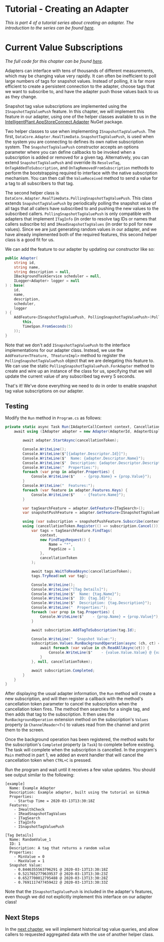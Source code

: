 # Tutorial - Creating an Adapter

_This is part 4 of a tutorial series about creating an adapter. The introduction to the series can be found [here](00-Introduction.md)._


# Current Value Subscriptions

_The full code for this chapter can be found [here](/examples/tutorials/creating-an-adapter/chapter-04)._

Adapters can interface with tens of thousands of different measurements, which may be changing value very rapidly. It can often be inefficient to poll large numbers of tags for snapshot values. Instead of polling, it is far more efficient to create a persistent connection to the adapter, choose tags that we want to subscribe to, and have the adapter push those values back to us as they change. 

Snapshot tag value subscriptions are implemented using the `ISnapshotTagValuePush` feature. In this chapter, we will implement this feature in our adapter, using one of the helper classes available to us in the [IntelligentPlant.AppStoreConnect.Adapter](https://www.nuget.org/packages/IntelligentPlant.AppStoreConnect.Adapter/) NuGet package. 

Two helper classes to use when implementing `ISnapshotTagValuePush`. The first, `DataCore.Adapter.RealTimeData.SnapshotTagValuePush`, is used when the system you are connecting to defines its own native subscription system. The `SnapshotTagValuePush` constructor accepts an options parameter where you can define callbacks to be invoked when a subscription is added or removed for a given tag. Alternatively, you can extend `SnapshotTagValuePush` and override its `ResolveTag`, `OnTagAddedToSubscription`, and `OnTagRemovedFromSubscription` methods to perform the bootstrapping required to interface with the native subscription mechanism. You can then call the `ValueReceived` method to send a value for a tag to all subscribers to that tag. 

The second helper class is `DataCore.Adapter.RealTimeData.PollingSnapshotTagValuePush`. This class extends `SnapshotTagValuePush` by periodically polling the snapshot value of all tags that all callers have subscribed to and pushing the new values to the subscribed callers. `PollingSnapshotTagValuePush` is only compatible with adapters that implement `ITagInfo` (in order to resolve tag IDs or names that callers subscribe to) and `IReadSnapshotTagValues` (in order to poll for new values). Since we are just generating random values in our adapter, and we have already implemented both of the required features, this second helper class is a good fit for us.

We can add the feature to our adapter by updating our constructor like so:

```csharp
public Adapter(
    string id,
    string name,
    string description = null,
    IBackgroundTaskService scheduler = null,
    ILogger<Adapter> logger = null
) : base(
    id, 
    name, 
    description, 
    scheduler, 
    logger
) {
    AddFeature<ISnapshotTagValuePush, PollingSnapshotTagValuePush>(PollingSnapshotTagValuePush.ForAdapter(
        this, 
        TimeSpan.FromSeconds(5)
    ));
}
```

Note that we don't add `ISnapshotTagValuePush` to the interface implementations for our adapter class. Instead, we use the `AddFeature<TFeature, TFeatureImpl>` method to register the `PollingSnapshotTagValuePush` object that we are delegating this feature to. We can use the static `PollingSnapshotTagValuePush.ForAdapter` method to create and wire up an instance of the class for us, specifying that we will update the current value of any subscribed tag every 5 seconds.

That's it! We've done everything we need to do in order to enable snapshot tag value subscriptions on our adapter.


## Testing

Modify the `Run` method in `Program.cs` as follows:

```csharp
private static async Task Run(IAdapterCallContext context, CancellationToken cancellationToken) {
    await using (IAdapter adapter = new Adapter(AdapterId, AdapterDisplayName, AdapterDescription)) {

        await adapter.StartAsync(cancellationToken);

        Console.WriteLine();
        Console.WriteLine($"[{adapter.Descriptor.Id}]");
        Console.WriteLine($"  Name: {adapter.Descriptor.Name}");
        Console.WriteLine($"  Description: {adapter.Descriptor.Description}");
        Console.WriteLine("  Properties:");
        foreach (var prop in adapter.Properties) {
            Console.WriteLine($"    - {prop.Name} = {prop.Value}");
        }
        Console.WriteLine("  Features:");
        foreach (var feature in adapter.Features.Keys) {
            Console.WriteLine($"    - {feature.Name}");
        }

        var tagSearchFeature = adapter.GetFeature<ITagSearch>();
        var snapshotPushFeature = adapter.GetFeature<ISnapshotTagValuePush>();

        using (var subscription = snapshotPushFeature.Subscribe(context))
        using (cancellationToken.Register(() => subscription.Cancel())) {
            var tags = tagSearchFeature.FindTags(
                context,
                new FindTagsRequest() {
                    Name = "*",
                    PageSize = 1
                },
                cancellationToken
            );

            await tags.WaitToReadAsync(cancellationToken);
            tags.TryRead(out var tag);

            Console.WriteLine();
            Console.WriteLine("[Tag Details]");
            Console.WriteLine($"  Name: {tag.Name}");
            Console.WriteLine($"  ID: {tag.Id}");
            Console.WriteLine($"  Description: {tag.Description}");
            Console.WriteLine("  Properties:");
            foreach (var prop in tag.Properties) {
                Console.WriteLine($"    - {prop.Name} = {prop.Value}");
            }

            await subscription.AddTagToSubscription(tag.Id);

            Console.WriteLine("  Snapshot Value:");
            subscription.Values.RunBackgroundOperation(async (ch, ct) => {
                await foreach (var value in ch.ReadAllAsync(ct)) {
                    Console.WriteLine($"    - {value.Value.Value} @ {value.Value.UtcSampleTime:yyyy-MM-ddTHH:mm:ss}Z");
                }
            }, null, cancellationToken);

            await subscription.Completed;
        }
    }
}
```

After displaying the usual adapter information, the `Run` method will create a new subscription, and will then register a callback with the method's cancellation token parameter to cancel the subscription when the cancellation token fires. The method then searches for a single tag, and then adds that tag to the subscription. It then uses the `RunBackgroundOperation` extension method on the subscription's `Values` property (a `ChannelReader<T>`) to values read from the channel and print them to the screen.

Once the background operation has been registered, the method waits for the subscription's `Completed` property (a `Task`) to complete before existing. The task will complete when the subscription is cancelled. In the program's `Main` method in part 1, we added an event handler that will cancel the cancellation token when `CTRL+C` is pressed.

Run the program and wait until it receives a few value updates. You should see output similar to the following:

```
[example]
  Name: Example Adapter
  Description: Example adapter, built using the tutorial on GitHub
  Properties:
    - Startup Time = 2020-03-13T13:30:18Z
  Features:
    - IHealthCheck
    - IReadSnapshotTagValues
    - ITagSearch
    - ITagInfo
    - ISnapshotTagValuePush

[Tag Details]
  Name: RandomValue_1
  ID: 1
  Description: A tag that returns a random value
  Properties:
    - MinValue = 0
    - MaxValue = 1
  Snapshot Value:
    - 0.8446355563796291 @ 2020-03-13T13:30:18Z
    - 0.5217652779639537 @ 2020-03-13T13:30:23Z
    - 0.6527700012795488 @ 2020-03-13T13:30:28Z
    - 0.7691117477459422 @ 2020-03-13T13:30:33Z
```

Note that the `ISnapshotTagValuePush` is included in the adapter's features, even though we did not explicitly implement this interface on our adapter class!


## Next Steps

In the [next chapter](05-Historical_Value_Queries.md), we will implement historical tag value queries, and allow callers to requested aggregated data with the use of another helper class.
